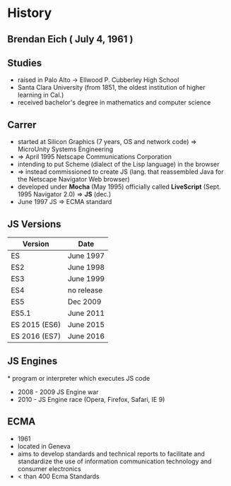 # History 

## Brendan Eich ( July 4, 1961 )
 
## Studies
* raised in Palo Alto -> Ellwood P. Cubberley High School
* Santa Clara University (from 1851, the oldest institution of higher learning in Cal.)
* received bachelor's degree in mathematics and computer science
 
## Carrer
 * started at Silicon Graphics (7 years, OS and network code) => MicroUnity Systems Engineering 
 * => April 1995 Netscape Communications Corporation  
 * intending to put Scheme (dialect of the Lisp language) in the browser
 * => instead commissioned to create JS (lang. that reassembled Java for the  Netscape Navigator Web browser)
 * developed under **Mocha** (May 1995) officially called **LiveScript** (Sept. 1995 Navigator 2.0) => **JS** (dec.)
 * June 1997 JS => ECMA standard
 
## JS Versions
 
 
| Version | Date |
| ------------- | ------------- |
| ES  | June 1997 |
| ES2  | June 1998  |
| ES3  | June 1999  |
| ES4  | no release  |
| ES5  | Dec 2009  |
| ES5.1  | June 2011  |
| ES 2015 (ES6) | June 2015  |
| ES 2016 (ES7) | June 2016  |
 
## JS Engines
* program or interpreter which executes JS code
* 2008 - 2009 JS Engine war
* 2010 - JS Engine race (Opera, Firefox, Safari, IE 9)
 
 
 
## ECMA
* 1961
* located in Geneva
* aims to develop standards and technical reports to facilitate and standardize the use of information communication technology and consumer electronics
* < than 400 Ecma Standards
 
 
